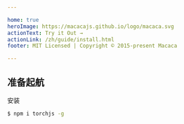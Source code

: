 ```yaml
---

home: true
heroImage: https://macacajs.github.io/logo/macaca.svg
actionText: Try it Out →
actionLink: /zh/guide/install.html
footer: MIT Licensed | Copyright © 2015-present Macaca

---
```


## 准备起航

安装

```bash
$ npm i torchjs -g
```

